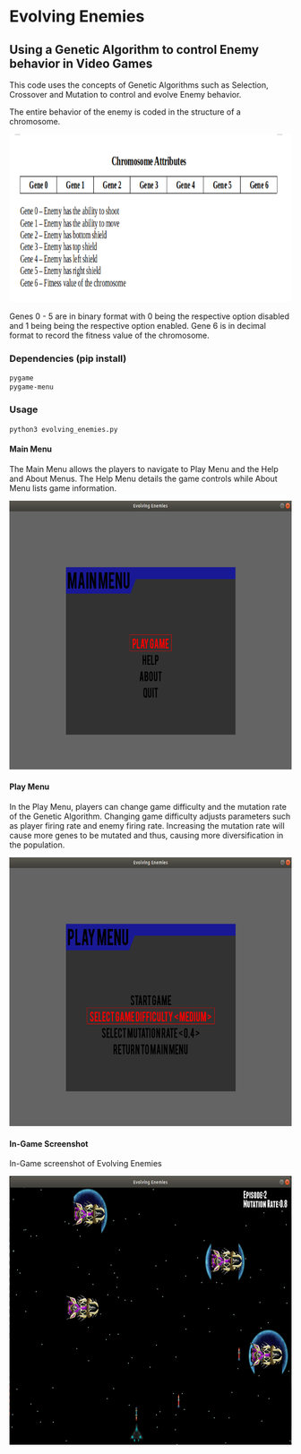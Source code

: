 # Evolving Enemies
## Using a Genetic Algorithm to control Enemy behavior in Video Games

This code uses the concepts of Genetic Algorithms such as Selection, Crossover and Mutation to control and evolve Enemy behavior. 

The entire behavior of the enemy is coded in the structure of a chromosome.

<p align="center">
  <img width="650" height="300" src="https://github.com/NeonInc/Adaptive-Gameplay/blob/master/Images/Chromosome_Attributes.png">
</p>

Genes 0 - 5 are in binary format with 0 being the respective option disabled and 1 being being the respective option enabled.
Gene 6 is in decimal format to record the fitness value of the chromosome.

### Dependencies (pip install)
```
pygame
pygame-menu
```
### Usage

```
python3 evolving_enemies.py
```
#### Main Menu

The Main Menu allows the players to navigate to Play Menu and the Help and About Menus. The Help Menu details the game controls while About Menu lists game information.

<p align="center">
  <img width="640" height="480" src="https://github.com/NeonInc/Adaptive-Gameplay/blob/master/Images/Main_Menu.png">
</p>

#### Play Menu

In the Play Menu, players can change game difficulty and the mutation rate of the Genetic Algorithm. Changing game difficulty adjusts parameters such as player firing rate and enemy firing rate. Increasing the mutation rate will cause more genes to be mutated and thus, causing more diversification in the population.

<p align="center">
  <img width="640" height="480" src="https://github.com/NeonInc/Adaptive-Gameplay/blob/master/Images/Play_Menu.png">
</p>

#### In-Game Screenshot

In-Game screenshot of Evolving Enemies

<p align="center">
  <img width="640" height="480" src="https://github.com/NeonInc/Adaptive-Gameplay/blob/master/Images/Game_Screenshot.png">
</p>
